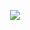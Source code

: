 <p align="center">
  <a>
    <img src="https://skillicons.dev/icons?i=blender,c,cs,cpp,dotnet,github,ps,py,unity,visualstudio,vscode" />
  </a>
</p>
